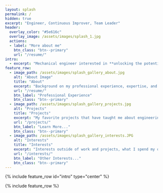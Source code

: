 ```yaml
---
layout: splash
permalink: /
hidden: true
excerpt: "Engineer, Continuous Improver, Team Leader"
header:
  overlay_color: "#5e616c"
  overlay_image: /assets/images/splash_1.jpg
  actions:
  - label: "More about me"
    btn_class: "btn--primary"
    url: "/resume/"
intro:
  - excerpt: "Mechanical engineer interested in **unlocking the potential behind processes and effective teamwork**. With over two and a half years in manufacturing leading continuous improvement teams I have **saved clients over $14.5M**. I am interested in continuing to use my technical background and team expertise to make an impact at US technology and manufacturing companies."
feature_row:
  - image_path: /assets/images/splash_gallery_about.jpg
    alt: "About Image"
    title: "About"
    excerpt: "Background on my professional experience, expertise, and education. Includes my resume and link to portfolio documents."
    url: "/resume/"
    btn_label: "Professional Experience"
    btn_class: "btn--primary"
  - image_path: /assets/images/splash_gallery_projects.jpg
    alt: "Projects"
    title: "Projects"
    excerpt: "My favorite projects that have taught me about engineering, teamwork, and grit. None of them have made a world-wide impact, yet."
    url: "/projects/"
    btn_label: "Learn More..."
    btn_class: "btn--primary"
  - image_path: /assets/images/splash_gallery_interests.JPG
    alt: "Interests"
    title: "Interests"
    excerpt: "Interests outside of work and projects, what I spend my other time on and what I like to do."
    url: "/interests/"
    btn_label: "Other Interests..."
    btn_class: "btn--primary"
---
```


{% include feature_row id="intro" type="center" %}

{% include feature_row %}